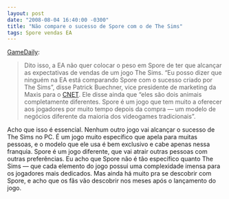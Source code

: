 ```yaml
---
layout: post
date: "2008-08-04 16:40:00 -0300"
title: "Não compare o sucesso de Spore com o de The Sims"
tags: Spore vendas EA
---
```


[GameDaily](http://www.gamedaily.com/articles/news/ea-dont-measure-spore-against-sims-/?biz=1):

> Dito isso, a EA não quer colocar o peso em Spore de ter que alcançar as expectativas de vendas de um jogo The Sims. “Eu posso dizer que ninguém na EA está comparando Spore com o sucesso criado por The Sims”, disse Patrick Buechner, vice presidente de marketing da Maxis para o [CNET](http://news.cnet.com/8301-13772_3-10004869-52.html?tag=newsLeadStoriesArea.0). Ele disse ainda que “eles são dois animais completamente diferentes. Spore é um jogo que tem muito a oferecer aos jogadores por muito tempo depois da compra — um modelo de negócios diferente da maioria dos videogames tradicionais”.

Acho que isso é essencial. Nenhum outro jogo vai alcançar o sucesso de The Sims no PC. É um jogo muito específico que apela para muitas pessoas, e o modelo que ele usa é bem exclusivo e cabe apenas nessa franquia. Spore é um jogo diferente, que vai atrair outras pessoas com outras preferências. Eu acho que Spore não é tão específico quanto The Sims — que cada elemento do jogo possui uma complexidade imensa para os jogadores mais dedicados. Mas ainda há muito pra se descobrir com Spore, e acho que os fãs vão descobrir nos meses após o lançamento do jogo.
